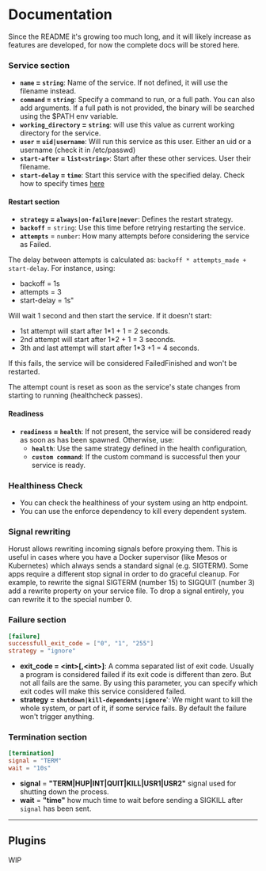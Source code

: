 # Documentation
Since the README it's growing too much long, and it will likely increase as features are developed, for now the complete docs will be stored here.

### Service section
* **`name` = `string`**: Name of the service. If not defined, it will use the filename instead.
* **`command` = `string`**: Specify a command to run, or a full path. You can also add arguments. If a full path is not provided, the binary will be searched using the $PATH env variable.
* **`working_directory` = `string`**: will use this value as current working directory for the service.
* **`user` = `uid|username`**: Will run this service as this user. Either an uid or a username (check it in /etc/passwd)
* **`start-after` = `list<string>`**: Start after these other services. User their filename.
* **`start-delay` = `time`**: Start this service with the specified delay. Check how to specify times [here](https://github.com/tailhook/humantime/blob/49f11fdc2a59746085d2457cb46bce204dec746a/src/duration.rs#L338) 

#### Restart section
* **`strategy` = `always|on-failure|never`**: Defines the restart strategy.
* **`backoff`** = `string`: Use this time before retrying restarting the service. 
* **`attempts`** = `number`: How many attempts before considering the service as Failed.

The delay between attempts is calculated as: `backoff * attempts_made + start-delay`. For instance, using:
* backoff = 1s
* attempts = 3
* start-delay = 1s"

Will wait 1 second and then start the service. If it doesn't start:
* 1st attempt will start after 1*1 + 1 = 2 seconds.
* 2nd attempt will start after 1*2 + 1 = 3 seconds.
* 3th and last attempt will start after 1*3 +1 = 4 seconds. 

If this fails, the service will be considered FailedFinished and won't be restarted.

The attempt count is reset as soon as the service's state changes from starting to running (healthcheck passes).

#### Readiness
* **`readiness` = `health`**: If not present, the service will be considered ready as soon as has been spawned. Otherwise, use:
    * **`health`**: Use the same strategy defined in the health configuration, 
    * **`custom command`**: If the custom command is successful then your service is ready.

### Healthiness Check
 * You can check the healthiness of your system using an http endpoint.
 * You can use the enforce dependency to kill every dependent system.

### Signal rewriting
Horust allows rewriting incoming signals before proxying them. This is useful in cases where you have a Docker supervisor (like Mesos or Kubernetes) which always sends a standard signal (e.g. SIGTERM). Some apps require a different stop signal in order to do graceful cleanup.
For example, to rewrite the signal SIGTERM (number 15) to SIGQUIT (number 3) add a rewrite property on your service file.
To drop a signal entirely, you can rewrite it to the special number 0.

### Failure section
```toml
[failure]
successfull_exit_code = ["0", "1", "255"]
strategy = "ignore"
```
* **exit_code = \<int>[,\<int>]**: A comma separated list of exit code. Usually a program is considered failed if its exit code is different than zero. But not all fails are the same. By using this parameter, you can specify which exit codes will make this service considered failed.
* **strategy = `shutdown|kill-dependents|ignore`**': We might want to kill the whole system, or part of it, if some service fails. By default the failure won't trigger anything.

### Termination section
```toml
[termination]
signal = "TERM"
wait = "10s"
```
* **signal** = **"TERM|HUP|INT|QUIT|KILL|USR1|USR2"** signal used for shutting down the process.
* **wait** = **"time"** how much time to wait before sending a SIGKILL after `signal` has been sent.

---
## Plugins
WIP
